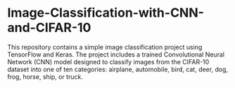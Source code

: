 # Image-Classification-with-CNN-and-CIFAR-10
This repository contains a simple image classification project using TensorFlow and Keras. The project includes a trained Convolutional Neural Network (CNN) model designed to classify images from the CIFAR-10 dataset into one of ten categories: airplane, automobile, bird, cat, deer, dog, frog, horse, ship, or truck.
